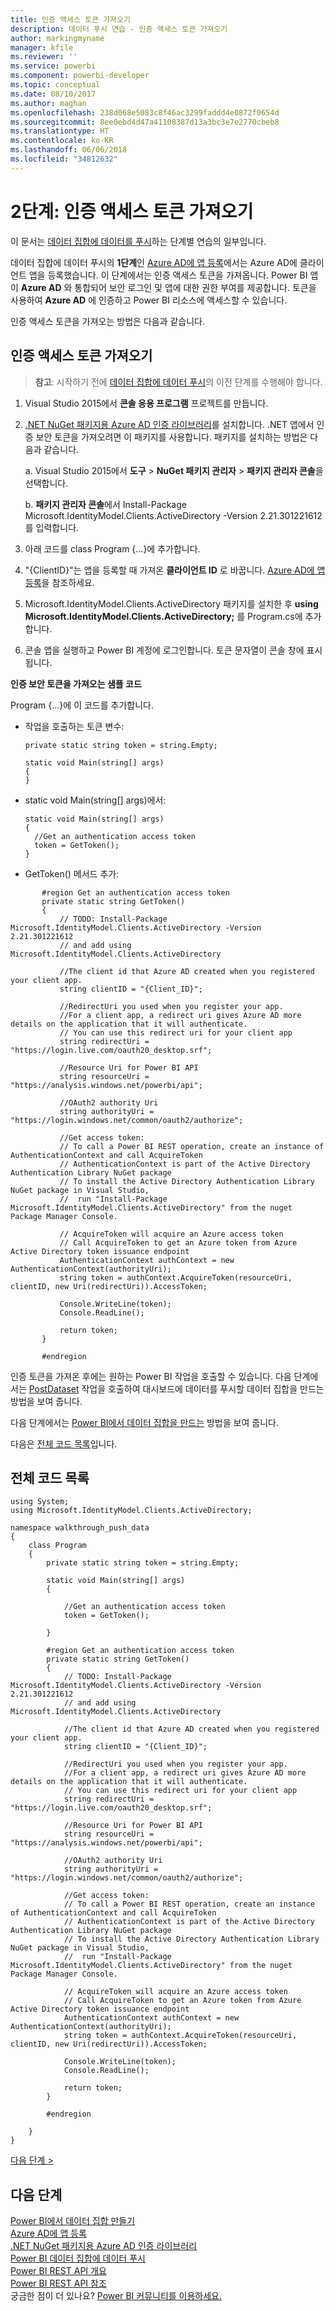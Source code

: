 ```yaml
---
title: 인증 액세스 토큰 가져오기
description: 데이터 푸시 연습 - 인증 액세스 토큰 가져오기
author: markingmyname
manager: kfile
ms.reviewer: ''
ms.service: powerbi
ms.component: powerbi-developer
ms.topic: conceptual
ms.date: 08/10/2017
ms.author: maghan
ms.openlocfilehash: 238d068e5083c8f46ac3299faddd4e0872f0654d
ms.sourcegitcommit: 8ee0ebd4d47a41108387d13a3bc3e7e2770cbeb8
ms.translationtype: HT
ms.contentlocale: ko-KR
ms.lasthandoff: 06/06/2018
ms.locfileid: "34812632"
---
```

# <a name="step-2-get-an-authentication-access-token"></a>2단계: 인증 액세스 토큰 가져오기
이 문서는 [데이터 집합에 데이터를 푸시](walkthrough-push-data.md)하는 단계별 연습의 일부입니다.

데이터 집합에 데이터 푸시의 **1단계**인 [Azure AD에 앱 등록](walkthrough-push-data-register-app-with-azure-ad.md)에서는 Azure AD에 클라이언트 앱을 등록했습니다. 이 단계에서는 인증 액세스 토큰을 가져옵니다. Power BI 앱이 **Azure AD** 와 통합되어 보안 로그인 및 앱에 대한 권한 부여를 제공합니다. 토큰을 사용하여 **Azure AD** 에 인증하고 Power BI 리소스에 액세스할 수 있습니다.

인증 액세스 토큰을 가져오는 방법은 다음과 같습니다.

## <a name="get-an-authentication-access-token"></a>인증 액세스 토큰 가져오기
> **참고**: 시작하기 전에 [데이터 집합에 데이터 푸시](walkthrough-push-data.md)의 이전 단계를 수행해야 합니다.
> 
> 

1. Visual Studio 2015에서 **콘솔 응용 프로그램** 프로젝트를 만듭니다.
2. [.NET NuGet 패키지용 Azure AD 인증 라이브러리](https://www.nuget.org/packages/Microsoft.IdentityModel.Clients.ActiveDirectory/)를 설치합니다. .NET 앱에서 인증 보안 토큰을 가져오려면 이 패키지를 사용합니다. 패키지를 설치하는 방법은 다음과 같습니다.
   
     a. Visual Studio 2015에서 **도구** > **NuGet 패키지 관리자** > **패키지 관리자 콘솔**을 선택합니다.
   
     b. **패키지 관리자 콘솔**에서 Install-Package Microsoft.IdentityModel.Clients.ActiveDirectory -Version 2.21.301221612를 입력합니다.
3. 아래 코드를 class Program {...}에 추가합니다.
4. "{ClientID}"는 앱을 등록할 때 가져온 **클라이언트 ID** 로 바꿉니다. [Azure AD에 앱 등록](walkthrough-push-data-register-app-with-azure-ad.md)을 참조하세요.
5. Microsoft.IdentityModel.Clients.ActiveDirectory 패키지를 설치한 후 **using Microsoft.IdentityModel.Clients.ActiveDirectory;** 를 Program.cs에 추가합니다.
6. 콘솔 앱을 실행하고 Power BI 계정에 로그인합니다. 토큰 문자열이 콘솔 창에 표시됩니다.

**인증 보안 토큰을 가져오는 샘플 코드**

Program {...}에 이 코드를 추가합니다.

* 작업을 호출하는 토큰 변수:
  
  ```
  private static string token = string.Empty;
  
  static void Main(string[] args)
  {
  }
  ```
* static void Main(string[] args)에서:
  
  ```
  static void Main(string[] args)
  {
    //Get an authentication access token
    token = GetToken();
  }
  ```
* GetToken() 메서드 추가:

```
       #region Get an authentication access token
       private static string GetToken()
       {
           // TODO: Install-Package Microsoft.IdentityModel.Clients.ActiveDirectory -Version 2.21.301221612
           // and add using Microsoft.IdentityModel.Clients.ActiveDirectory

           //The client id that Azure AD created when you registered your client app.
           string clientID = "{Client_ID}";

           //RedirectUri you used when you register your app.
           //For a client app, a redirect uri gives Azure AD more details on the application that it will authenticate.
           // You can use this redirect uri for your client app
           string redirectUri = "https://login.live.com/oauth20_desktop.srf";

           //Resource Uri for Power BI API
           string resourceUri = "https://analysis.windows.net/powerbi/api";

           //OAuth2 authority Uri
           string authorityUri = "https://login.windows.net/common/oauth2/authorize";

           //Get access token:
           // To call a Power BI REST operation, create an instance of AuthenticationContext and call AcquireToken
           // AuthenticationContext is part of the Active Directory Authentication Library NuGet package
           // To install the Active Directory Authentication Library NuGet package in Visual Studio,
           //  run "Install-Package Microsoft.IdentityModel.Clients.ActiveDirectory" from the nuget Package Manager Console.

           // AcquireToken will acquire an Azure access token
           // Call AcquireToken to get an Azure token from Azure Active Directory token issuance endpoint
           AuthenticationContext authContext = new AuthenticationContext(authorityUri);
           string token = authContext.AcquireToken(resourceUri, clientID, new Uri(redirectUri)).AccessToken;

           Console.WriteLine(token);
           Console.ReadLine();

           return token;
       }

       #endregion
```

인증 토큰을 가져온 후에는 원하는 Power BI 작업을 호출할 수 있습니다. 다음 단계에서는 [PostDataset](https://docs.microsoft.com/rest/api/power-bi/pushdatasets) 작업을 호출하여 대시보드에 데이터를 푸시할 데이터 집합을 만드는 방법을 보여 줍니다.

다음 단계에서는 [Power BI에서 데이터 집합을 만드는](walkthrough-push-data-create-dataset.md) 방법을 보여 줍니다.

다음은 [전체 코드 목록](#code)입니다.

<a name="code"/>

## <a name="complete-code-listing"></a>전체 코드 목록
    using System;
    using Microsoft.IdentityModel.Clients.ActiveDirectory;

    namespace walkthrough_push_data
    {
        class Program
        {
            private static string token = string.Empty;

            static void Main(string[] args)
            {

                //Get an authentication access token
                token = GetToken();

            }

            #region Get an authentication access token
            private static string GetToken()
            {
                // TODO: Install-Package Microsoft.IdentityModel.Clients.ActiveDirectory -Version 2.21.301221612
                // and add using Microsoft.IdentityModel.Clients.ActiveDirectory

                //The client id that Azure AD created when you registered your client app.
                string clientID = "{Client_ID}";

                //RedirectUri you used when you register your app.
                //For a client app, a redirect uri gives Azure AD more details on the application that it will authenticate.
                // You can use this redirect uri for your client app
                string redirectUri = "https://login.live.com/oauth20_desktop.srf";

                //Resource Uri for Power BI API
                string resourceUri = "https://analysis.windows.net/powerbi/api";

                //OAuth2 authority Uri
                string authorityUri = "https://login.windows.net/common/oauth2/authorize";

                //Get access token:
                // To call a Power BI REST operation, create an instance of AuthenticationContext and call AcquireToken
                // AuthenticationContext is part of the Active Directory Authentication Library NuGet package
                // To install the Active Directory Authentication Library NuGet package in Visual Studio,
                //  run "Install-Package Microsoft.IdentityModel.Clients.ActiveDirectory" from the nuget Package Manager Console.

                // AcquireToken will acquire an Azure access token
                // Call AcquireToken to get an Azure token from Azure Active Directory token issuance endpoint
                AuthenticationContext authContext = new AuthenticationContext(authorityUri);
                string token = authContext.AcquireToken(resourceUri, clientID, new Uri(redirectUri)).AccessToken;

                Console.WriteLine(token);
                Console.ReadLine();

                return token;
            }

            #endregion

        }
    }


[다음 단계 >](walkthrough-push-data-create-dataset.md)

## <a name="next-steps"></a>다음 단계
[Power BI에서 데이터 집합 만들기](walkthrough-push-data-create-dataset.md)  
[Azure AD에 앱 등록](walkthrough-push-data-register-app-with-azure-ad.md)  
[.NET NuGet 패키지용 Azure AD 인증 라이브러리](https://www.nuget.org/packages/Microsoft.IdentityModel.Clients.ActiveDirectory/)  
[Power BI 데이터 집합에 데이터 푸시](walkthrough-push-data.md)  
[Power BI REST API 개요](overview-of-power-bi-rest-api.md)  
[Power BI REST API 참조](https://docs.microsoft.com/rest/api/power-bi/)  
궁금한 점이 더 있나요? [Power BI 커뮤니티를 이용하세요.](http://community.powerbi.com/)

